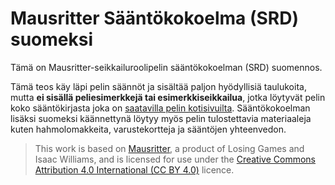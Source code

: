 # Mausritter Sääntökokoelma (SRD) suomeksi

Tämä on Mausritter-seikkailuroolipelin sääntökokoelman (SRD) suomennos.

Tämä teos käy läpi pelin säännöt ja sisältää paljon hyödyllisiä taulukoita, mutta **ei sisällä peliesimerkkejä tai esimerkkiseikkailua**, jotka löytyvät pelin koko sääntökirjasta joka on [saatavilla pelin kotisivuilta](https://mausritter.com/#get-mausritter). Sääntökokoelman lisäksi suomeksi käännettynä löytyy myös pelin tulostettavia materiaaleja kuten hahmolomakkeita, varustekortteja ja sääntöjen yhteenvedon.

> This work is based on [Mausritter](https://mausritter.com/), a product of Losing Games and Isaac Williams, and is licensed for use under the [Creative Commons Attribution 4.0 International (CC BY 4.0)](https://creativecommons.org/licenses/by/4.0/) licence.
